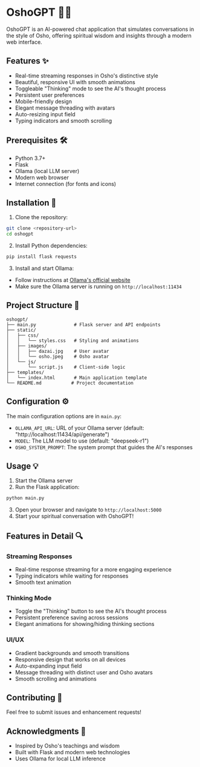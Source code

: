 # OshoGPT 🧘‍♂️

OshoGPT is an AI-powered chat application that simulates conversations in the style of Osho, offering spiritual wisdom and insights through a modern web interface.

## Features ✨

- Real-time streaming responses in Osho's distinctive style
- Beautiful, responsive UI with smooth animations
- Toggleable "Thinking" mode to see the AI's thought process
- Persistent user preferences
- Mobile-friendly design
- Elegant message threading with avatars
- Auto-resizing input field
- Typing indicators and smooth scrolling

## Prerequisites 🛠️

- Python 3.7+
- Flask
- Ollama (local LLM server)
- Modern web browser
- Internet connection (for fonts and icons)

## Installation 🚀

1. Clone the repository:
```bash
git clone <repository-url>
cd oshogpt
```

2. Install Python dependencies:
```bash
pip install flask requests
```

3. Install and start Ollama:
- Follow instructions at [Ollama's official website](https://ollama.ai)
- Make sure the Ollama server is running on `http://localhost:11434`

## Project Structure 📁

```
oshogpt/
├── main.py              # Flask server and API endpoints
├── static/
│   ├── css/
│   │   └── styles.css   # Styling and animations
│   ├── images/
│   │   ├── dazai.jpg    # User avatar
│   │   └── osho.jpeg    # Osho avatar
│   └── js/
│       └── script.js    # Client-side logic
├── templates/
│   └── index.html       # Main application template
└── README.md           # Project documentation
```

## Configuration ⚙️

The main configuration options are in `main.py`:

- `OLLAMA_API_URL`: URL of your Ollama server (default: "http://localhost:11434/api/generate")
- `MODEL`: The LLM model to use (default: "deepseek-r1")
- `OSHO_SYSTEM_PROMPT`: The system prompt that guides the AI's responses

## Usage 💡

1. Start the Ollama server
2. Run the Flask application:
```bash
python main.py
```
3. Open your browser and navigate to `http://localhost:5000`
4. Start your spiritual conversation with OshoGPT!

## Features in Detail 🔍

### Streaming Responses
- Real-time response streaming for a more engaging experience
- Typing indicators while waiting for responses
- Smooth text animation

### Thinking Mode
- Toggle the "Thinking" button to see the AI's thought process
- Persistent preference saving across sessions
- Elegant animations for showing/hiding thinking sections

### UI/UX
- Gradient backgrounds and smooth transitions
- Responsive design that works on all devices
- Auto-expanding input field
- Message threading with distinct user and Osho avatars
- Smooth scrolling and animations

## Contributing 🤝

Feel free to submit issues and enhancement requests!

## Acknowledgments 🙏

- Inspired by Osho's teachings and wisdom
- Built with Flask and modern web technologies
- Uses Ollama for local LLM inference